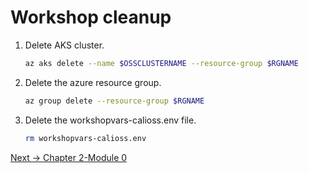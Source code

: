 # Workshop cleanup

1. Delete AKS cluster.

    ```bash
    az aks delete --name $OSSCLUSTERNAME --resource-group $RGNAME
    ```

2. Delete the azure resource group. 

    ```bash
    az group delete --resource-group $RGNAME
    ```

3. Delete the workshopvars-calioss.env file.

   ```bash
   rm workshopvars-calioss.env
   ```

[Next -> Chapter 2-Module 0](../calicocloud/creating-aks-cluster.md)